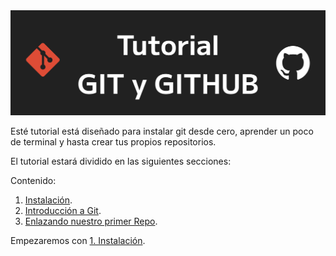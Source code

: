 <img src='./assets/Titular.png'>

Esté tutorial está diseñado para instalar git desde cero, aprender un poco de terminal y hasta crear tus propios repositorios.

El tutorial estará dividido en las siguientes secciones:

Contenido:
1. <a href='1_Instalacion.md'>Instalación</a>.
2. <a href='2_Introduccion.md'>Introducción a Git</a>.
3. <a href='3_Enlace.md'>Enlazando nuestro primer Repo</a>.
<!-- 3. <a href='4_Modificando_archivos.md'>Modificando archivos</a>. -->
<!-- 4. Crear presentación en Github -->

Empezaremos con <a href='1_Instalacion.md'>1. Instalación</a>.




